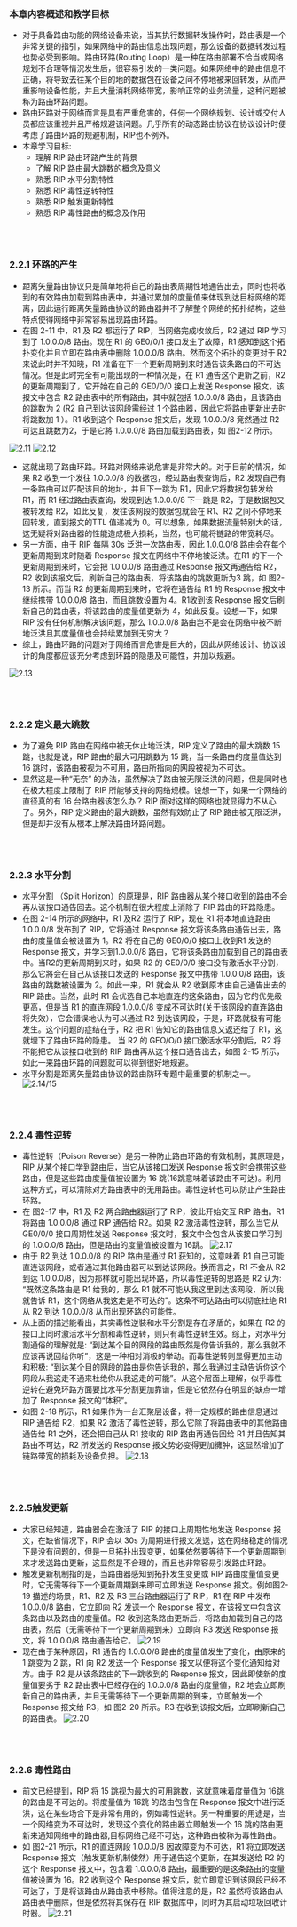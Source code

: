 ### 本章内容概述和教学目标

- 对于具备路由功能的网络设备来说，当其执行数据转发操作时，路由表是一个非常关键的指引，如果网络中的路由信息出现问题，那么设备的数据转发过程也势必受到影响。路由环路(Routing Loop）是一种在路由部署不恰当或网络规划不合理等情況发生后，很容易引发的一类问题。如果网络中的路由信息不正确，将导致去往某个目的地的数据包在设备之问不停地被来回转发，从而严重影响设备性能，并且大量消耗网络带宽，影响正常的业务流量，这种问题被称为路由环路问题。
- 路由环路对于网络而言是具有严重危害的，任何一个网络规划、设计或交付人员都应该重视并且严格规避该问题。几乎所有的动态路由协议在协议设计时便考虑了路由环路的规避机制，RIP也不例外。
- 本章学习目标:
  - 理解 RIP 路由环路产生的背景
  - 了解 RIP 路由最大跳数的概念及意义
  - 熟悉 RIP 水平分割特性
  - 熟悉 RIP 毒性逆转特性
  - 熟悉 RIP 触发更新特性
  - 熟悉 RIP 毒性路由的概念及作用

<br>
<br>

### 2.2.1 环路的产生

- 距离矢量路由协议只是简单地将自己的路由表周期性地通告出去，同时也将收到的有效路由加载到路由表中，并通过累加的度量值来体现到达目标网络的距离，因此运行距离矢量路由协议的路由器并不了解整个网络的拓扑结构，这些特点使得网络中非常容易出现路由环路。
- 在图 2-11 中，R1 及 R2 都运行了 RIP，当网络完成收敛后，R2 通过 RIP 学习到了 1.0.0.0/8 路由。现在 R1 的 GE0/0/1 接口发生了故障，R1 感知到这个拓扑变化并且立即在路由表中删除 1.0.0.0/8 路由。然而这个拓扑的变更对于 R2 来说此时并不知晓，R1 准备在下一个更新周期到来时通告该条路由的不可达情况。但是此时完全有可能出现的一种情况是，在 R1 通告这个更新之前，R2 的更新周期到了，它开始在自己的 GE0/0/0 接口上发送 Response 报文，该报文中包含 R2 路由表中的所有路由，其中就包括 1.0.0.0/8 路由，且该路由的跳数为 2 (R2 自己到达该网段需经过 1 个路由器，因此它将路由更新出去时将跳数加 1 ）。R1 收到这个 Response 报文后，发现 1.0.0.0/8 竞然通过 R2 可达且跳数为2，于是它將 1.0.0.0/8 路由加载到路由表，如 图2-12 所示。

![2.11](../pics/2.11.png)
![2.12](../pics/2.12.png)

- 这就出现了路由环路。环路对网络来说危害是非常大的。对于目前的情况，如果 R2 收到一个发往 1.0.0.0/8 的数据包，经过路由表查询后，R2 发现自己有一条路由可以匹配该目的地址，并且下一跳为 R1，因此它将数据包转发给 R1，而 R1 经过路由表查询，发现到达 1.0.0.0/8 下一跳是 R2，于是数据包又被转发给 R2，如此反复，发往该网段的数据包就会在 R1、R2 之间不停地来回转发，直到报文的TTL 值递减为 0。可以想象，如果数据流量特别大的话，这无疑将对路由器的性能造成极大损耗，当然，也可能将链路的带宽耗尽。
- 另一方面，由于 RIP 每隔 30s 泛洪一次路由表，因此 1.0.0.0/8 路由会在每个更新周期到来时随着 Response 报文在网络中不停地被泛洪。在R1 的下一个更新周期到来时，它会把 1.0.0.0/8 路由通过 Response 报文再通告给 R2，R2 收到该报文后，刷新自己的路由表，将该路由的跳数更新为3 跳，如 图2-13 所示。而当 R2 的更新周期到来时，它将在通告给 R1 的 Response 报文中继续携带 1.0.0.0/8 路由，而且跳数设置为 4。R1收到该 Response 报文后刷新自己的路由表，将该路由的度量值更新为 4，如此反复。设想一下，如果 RIP 没有任何机制解决该问题，那么 1.0.0.0/8 路由岂不是会在网络中被不断地泛洪且其度量值也会持续累加到无穷大？
- 综上，路由环路的问题对于网络而言危害是巨大的，因此从网络设计、协议设计的角度都应该充分考虑到环路的隐患及可能性，并加以规避。

![2.13](../pics/2.13.png)

<br>
<br>

### 2.2.2 定义最大跳数

- 为了避免 RIP 路由在网络中被无休止地泛洪，RIP 定义了路由的最大跳数 15 跳，也就是说，RIP 路由的最大可用跳数为 15 跳，当一条路由的度量值达到 16 跳时，该路由被视为不可用，路由所指向的网段被视为不可达。
- 显然这是一种“无奈” 的办法，虽然解决了路由被无限泛洪的问题，但是同时也在极大程度上限制了 RIP 所能够支持的网络规模。设想一下，如果一个网络的直径真的有 16 台路由器该怎么办？ RIP 面对这样的网络也就显得力不从心了。另外，RIP 定义路由的最大跳数，虽然有效防止了 RIP 路由被无限泛洪，但是却并没有从根本上解决路由环路问题。

<br>
<br>

### 2.2.3 水平分割

- 水平分割 （Split Horizon）的原理是，RIP 路由器从某个接口收到的路由不会再从该按口通告回去。这个机制在很大程度上消除了 RIP 路由的环路隐患。
- 在图 2-14 所示的网络中，R1 及R2 运行了 RIP，现在 R1 将本地直连路由 1.0.0.0/8 发布到了 RIP，它将通过 Response 报文将该条路由通告出去，路由的度量值会被设置为 1。R2 将在自己的 GE0/0/0 接口上收到R1 发送的 Response 报文，并学习到1.0.0.0/8 路由，它将该条路由加载到自己的路由表中。当R2的更新周期到来时，如果 R2 的 GE0/0/0 接口没有激活水平分割，那么它將会在自己从该接口发送的 Response 报文中携带 1.0.0.0/8 路由，该路由的跳数被设置为 2。如此一来，R1 就会从 R2 收到原本由自己通告出去的 RIP 路由。当然，此时 R1 会优选自己本地直连的这条路由，因为它的优先级更高，但是当 R1 的直连网段 1.0.0.0/8 变成不可达时(关于该网段的直连路由将失效），它会错误地认为可以通过 R2 到达该网段，于是，环路就极有可能发生。这个问题的症结在于，R2 把 R1 告知它的路由信息又返还给了 R1，这就埋下了路由环路的隐患。
  当 R2 的 GEO/O/0 接口激活水平分割后，R2 将不能把它从该接口收到的 RIP 路由再从这个接口通告出去，如图 2-15 所示，如此一来路由环路的问题就可以得到很好地规避。
- 水平分割是距离矢量路由协议的路由防环专题中最重要的机制之一。
  ![2.14/15](../pics/2.15.png)

<br>
<br>

### 2.2.4 毒性逆转

- 毒性逆转（Poison Reverse）是另一种防止路由环路的有效机制，其原理是，RIP 从某个接口学到路由后，当它从该接口发送 Response 报文时会携带这些路由，但是这些路由度量值被设置为 16 跳(16跳意味着该路由不可达)。利用这种方式，可以清除对方路由表中的无用路由。毒性逆转也可以防止产生路由环路。
- 在 图2-17 中，R1 及 R2 两合路由器运行了 RIP，彼此开始交互 RIP 路由。R1 将路由 1.0.0.0/8 通过 RIP 通告给 R2。如果 R2 激活毒性逆转，那么当它从 GE0/0/0 接口周期性发送 Response 报文时，报文中会包含从该接口学习到的 1.0.0.0/8 路由，但是路由的度量值被设置为 16跳。
  ![2.17](../pics/2.17.png)
- 由于 R2 到达 1.0.0.0/8 的 RIP 路由是通过 R1 获知的，这意味着 R1 自己可能直连该网段，或者通过其他路由器可以到达该网段。换而言之，R1 不会从 R2 到达 1.0.0.0/8，因为那样就可能出现环路，所以毒性逆转的思路是 R2 认为: “既然这条路由是 R1 给我的，那么 R1 就不可能从我这里到达该网段，所以我就告诉 R1，这个网络从我这走是不可达的”。这条不可达路由可以彻底社绝 R1 从 R2 到达 1.0.0.0/8 从而出现环路的可能性。
- 从上面的描述能看出，其实毒性逆裝和水平分割是存在矛盾的，如果在 R2 的接口上同时激活水平分割和毒性逆转，则只有毒性逆转生效。综上，对水平分割通俗的理解就是: “到达某个目的网段的路由既然是你告诉我的，那么我就不应该再说回给你听”，这是一种相对消极的举动。而毒性逆转则显得更加主动和积极: “到达某个目的网段的路由是你告诉我的，那么我通过主动告诉你这个网段从我这走不通来杜绝你从我这走的可能”。从这个层面上理解，似乎毒性逆转在避免环路方面要比水平分割更加靠谱，但是它依然存在明显的缺点一增加了 Response 报文的“体积”。
- 如图 2-18 所示，R1 如果作为一台汇聚层设备，将一定规模的路由信息通过 RIP 通告给 R2，如果 R2 激活了毒性逆转，那么它除了将路由表中的其他路由通告给 R1 之外，还会把自己从 R1 接收的 RIP 路由再通告回给 R1 并且告知其路由不可达，R2 所发送的 Response 报文势必变得更加擁肿，这显然增加了链路带宽的损耗及设备负担。
  ![2.18](../pics/2.18.png)

<br>
<br>

### 2.2.5触发更新

- 大家已经知道，路由器会在激活了 RIP 的接口上周期性地发送 Response 报文，在缺省情况下，RIP 会以 30s 为周期进行报文发送，这在网络稳定的情况下是没有问题的，但是一旦拓扑出现变更，如果依然要等待下一个更新周期到来才发送路由更新，这显然是不合理的，而且也非常容易引发路由环路。
- 触发更新机制指的是，当路由器感知到拓扑发生变更或 RIP 路由度量值变更时，它无需等待下一个更新周期到来即可立即发送 Response 报文。例如图2-19 描述的场景，R1、R2 及 R3 三台路由器运行了 RIP，R1 在 RIP 中发布 1.0.0.0/8 路由，它立即向 R2 发送一个 Response 报文，在该报文中包含这条路由以及路由的度量值。R2 收到这条路由更新后，将路由加载到自己的路由表，然后（无需等待下一个更新周期到来）立即向 R3
  发送 Response 报文，将 1.0.0.0/8 路由通告给它。
  ![2.19](../pics/2.19.png)
- 现在由于某种原因，R1 通告的 1.0.0.0/8 路由的度量值发生了变化，由原来的 1 跳变为 2 跳，R1 向 R2 发送一个 Response 报文以便将这个变化通知给对方。由于 R2 是从该条路由的下一跳收到的 Response 报文，因此即使新的度量值要劣于 R2 路由表中已经存在的 1.0.0.0/8 路由的度量値，R2 地会立即刷新自己的路由表，并且无需等待下一个更新周期的到来，立即触发一个 Response 报文给 R3，如 图2-20 所示。R3 在收到该报文后，立即刷新自己的路由表。
  ![2.20](../pics/2.20.png)

<br>
<br>

### 2.2.6 毒性路由

- 前文已经提到，RIP 将 15 跳视为最大的可用跳数，这就意味着度量值为 16跳的路由是不可达的。将度量值为 16跳 的路由包含在 Response 报文中进行泛洪，这在某些场合下是非常有用的，例如毒性遊转。另一种重要的用途是，当一个网络变为不可达时，发现这个变化的路由器立即触发一个 16 跳的路由更新来通知网络中的路由器,目标网络己经不可达，这种路由被称为毒性路由。
- 如 图2-21 所示，R1 的直连网段 1.0.0.0/8 因故障变为不可达，R1 将立即发送 Rcsponse 报文（触发更新机制使然）用于通告这个更新，在其发送给 R2 的这个 Response 报文中，包含着 1.0.0.0/8 路由，最重要的是这条路由的度量值被设置为 16。R2 收到这个 Response 报文后，就立即意识到该网段已经不可达了，于是将该路由从路由表中移除。值得注意的是，R2 虽然将该路由从路由表中删除，但是依然将其保存在 RIP 数据库中，同时为其启动垃圾回收计时器。
  ![2.21](../pics/2.21.png)
